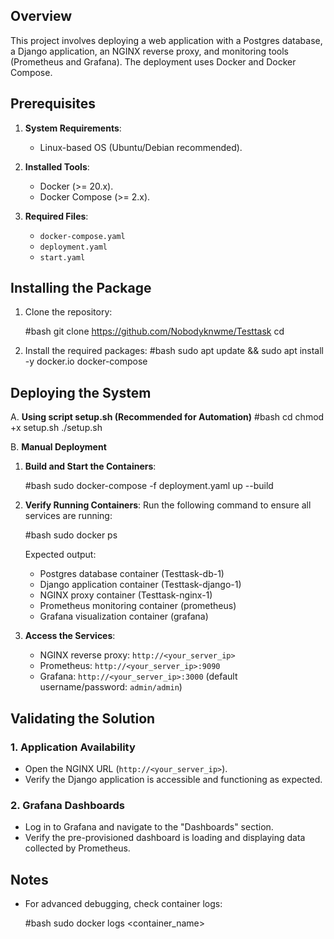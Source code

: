 ## Overview

This project involves deploying a web application with a Postgres database, a Django application, an NGINX reverse proxy, and monitoring tools (Prometheus and Grafana). The deployment uses Docker and Docker Compose.


## Prerequisites

1. **System Requirements**:
   - Linux-based OS (Ubuntu/Debian recommended).

2. **Installed Tools**:
   - Docker (>= 20.x).
   - Docker Compose (>= 2.x).

3. **Required Files**:
   - `docker-compose.yaml`
   - `deployment.yaml`
   - `start.yaml`


## Installing the Package

1. Clone the repository:

   #bash
   git clone <https://github.com/Nobodyknwme/Testtask>
   cd <Testtask>

2. Install the required packages:
#bash
sudo apt update && sudo apt install -y docker.io docker-compose

## Deploying the System

A. **Using script setup.sh (Recommended for Automation)**
   #bash
   cd <Testtask>
   chmod +x setup.sh
   ./setup.sh

B. **Manual Deployment**
1. **Build and Start the Containers**:

   #bash
   sudo docker-compose -f deployment.yaml up --build

2. **Verify Running Containers**:
   Run the following command to ensure all services are running:

   #bash
   sudo docker ps

   Expected output:
   - Postgres database container (Testtask-db-1)
   - Django application container (Testtask-django-1)
   - NGINX proxy container (Testtask-nginx-1)
   - Prometheus monitoring container (prometheus)
   - Grafana visualization container (grafana)

3. **Access the Services**:
   - NGINX reverse proxy: `http://<your_server_ip>`
   - Prometheus: `http://<your_server_ip>:9090`
   - Grafana: `http://<your_server_ip>:3000` (default username/password: `admin/admin`)


## Validating the Solution

### 1. Application Availability

- Open the NGINX URL (`http://<your_server_ip>`).
- Verify the Django application is accessible and functioning as expected.

### 2. Grafana Dashboards

- Log in to Grafana and navigate to the "Dashboards" section.
- Verify the pre-provisioned dashboard is loading and displaying data collected by Prometheus.


## Notes

- For advanced debugging, check container logs:

  #bash
  sudo docker logs <container_name>